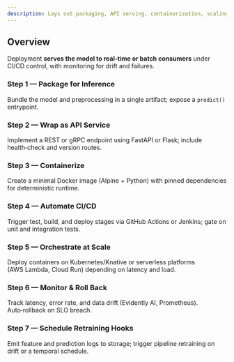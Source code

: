 ```yaml
---
description: Lays out packaging, API serving, containerization, scaling, monitoring, and retraining hooks for production use
---
```


## Overview
Deployment **serves the model to real‑time or batch consumers** under CI/CD control, with monitoring for drift and failures.

### Step 1 — Package for Inference
Bundle the model and preprocessing in a single artifact; expose a `predict()` entrypoint.

### Step 2 — Wrap as API Service
Implement a REST or gRPC endpoint using FastAPI or Flask; include health‑check and version routes.

### Step 3 — Containerize
Create a minimal Docker image (Alpine + Python) with pinned dependencies for deterministic runtime.

### Step 4 — Automate CI/CD
Trigger test, build, and deploy stages via GitHub Actions or Jenkins; gate on unit and integration tests.

### Step 5 — Orchestrate at Scale
Deploy containers on Kubernetes/Knative or serverless platforms (AWS Lambda, Cloud Run) depending on latency and load.

### Step 6 — Monitor & Roll Back
Track latency, error rate, and data drift (Evidently AI, Prometheus). Auto‑rollback on SLO breach.

### Step 7 — Schedule Retraining Hooks
Emit feature and prediction logs to storage; trigger pipeline retraining on drift or a temporal schedule.